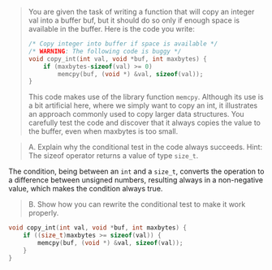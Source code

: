 > You are given the task of writing a function that will copy an integer val
into a buffer buf, but it should do so only if enough space is available in the
buffer.
> Here is the code you write:
>
> ```c
> /* Copy integer into buffer if space is available */
> /* WARNING: The following code is buggy */
> void copy_int(int val, void *buf, int maxbytes) {
>     if (maxbytes-sizeof(val) >= 0)
>         memcpy(buf, (void *) &val, sizeof(val));
> }
> ```
>
> This code makes use of the library function `memcpy`. Although its use is a
bit artificial here, where we simply want to copy an int, it illustrates an
approach commonly used to copy larger data structures.
You carefully test the code and discover that it always copies the value to the
buffer, even when maxbytes is too small.

> A. Explain why the conditional test in the code always succeeds. Hint: The
sizeof operator returns a value of type `size_t`.

The condition, being between an `int` and a `size_t`, converts the operation to
a difference between unsigned numbers, resulting always in a non-negative value,
which makes the condition always true.

> B. Show how you can rewrite the conditional test to make it work properly.

```c
void copy_int(int val, void *buf, int maxbytes) {
    if ((size_t)maxbytes >= sizeof(val)) {
        memcpy(buf, (void *) &val, sizeof(val));
    }
}
```
